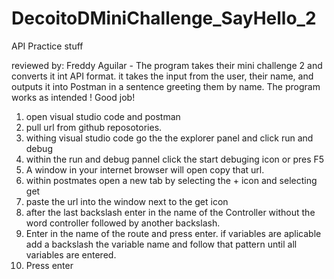 # DecoitoDMiniChallenge_SayHello_2


API Practice stuff

reviewed by: Freddy Aguilar - The program takes their mini challenge 2 and converts it int API format. it takes the input from the user, their name, and outputs it into Postman in a sentence greeting them by name. The program works as intended ! Good job!


1. open visual studio code and postman
2. pull url from github reposotories.
3. withing visual studio code go the the explorer panel and click run and debug
4. within the run and debug pannel click the start debuging icon or pres F5
5. A window in your internet browser will open copy that url.
6. within postmates open a new tab by selecting the + icon and selecting get
7. paste the url into the window next to the get icon
8. after the last backslash enter in the name of the Controller without the word controller followed by another backslash.
9. Enter in the name of the route and press enter. if variables are aplicable add a backslash the variable name and follow that pattern until all variables are entered. 
10. Press enter
